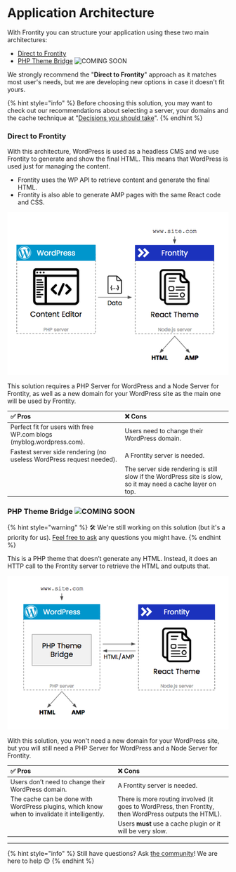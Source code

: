 # Application Architecture

With Frontity you can structure your application using these two main architectures:

* [Direct to Frontity](possible-architectures.md#direct-to-frontity)
* [PHP Theme Bridge](possible-architectures.md#php-theme-bridge) ![COMING SOON] 

We strongly recommend the "**Direct to Frontity**" approach as it matches most user's needs, but we are developing new options in case it doesn't fit yours.

{% hint style="info" %}
Before choosing this solution, you may want to check out our recommendations about selecting a server, your domains and the cache technique at "[Decisions you should take](./#decisions-you-should-take)".
{% endhint %}

### Direct to Frontity

With this architecture, WordPress is used as a headless CMS and we use Frontity to generate and show the final HTML. This means that WordPress is used just for managing the content.

* Frontity uses the WP API to retrieve content and generate the final HTML.
* Frontity is also able to generate AMP pages with the same React code and CSS.

![](../.gitbook/assets/direct-to-frontity.png)

This solution requires a PHP Server for WordPress and a Node Server for Frontity, as well as a new domain for your WordPress site as the main one will be used by Frontity.

| **✅ Pros** | ❌ **Cons** |
| :--- | :--- |
| Perfect fit for users with free WP.com blogs \(myblog.wordpress.com\). | Users need to change their WordPress domain. |
| Fastest server side rendering \(no useless WordPress request needed\). | A Frontity server is needed. |
|  | The server side rendering is still slow if the WordPress site is slow, so it may need a cache layer on top. |

### PHP Theme Bridge ![COMING SOON] 

{% hint style="warning" %}
🛠 We're still working on this solution (but it's a priority for us). [Feel free to ask](https://community.frontity.org/c/framework) any questions you might have.
{% endhint %}

This is a PHP theme that doesn’t generate any HTML. Instead, it does an HTTP call to the Frontity server to retrieve the HTML and outputs that.

![](../.gitbook/assets/php-theme-bridge.png)

With this solution, you won't need a new domain for your WordPress site, but you will still need a PHP Server for WordPress and a Node Server for Frontity.

| ✅ **Pros** | ❌ **Cons** |
| :--- | :--- |
| Users don’t need to change their WordPress domain. | A Frontity server is needed. |
| The cache can be done with WordPress plugins, which know when to invalidate it intelligently. | There is more routing involved \(it goes to WordPress, then Frontity, then WordPress outputs the HTML\). |
|  | Users **must** use a cache plugin or it will be very slow. |

---

{% hint style="info" %}
Still have questions? Ask [the community](https://community.frontity.org/)! We are here to help 😊
{% endhint %}

[COMING SOON]: https://img.shields.io/badge/coming_soon-yellow

